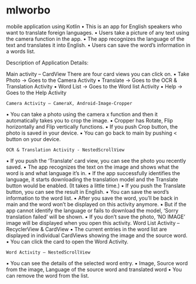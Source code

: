 # mlworbo
mobile application using Kotlin
•	This is an app for English speakers who want to translate foreign languages. 
•	Users take a picture of any text using the camera function in the app.
•	The app recognizes the language of the text and translates it into English.
•	Users can save the word’s information in a words list.

Description of Application Details:
 
Main activity – CardView
There are four card views you can click on.
▪	Take Photo -> Goes to the Camera Activity
▪	Translate -> Goes to the OCR & Translation Activity
▪	Word List -> Goes to the Word list Activity
▪	Help -> Goes to the Help Activity



              
 	Camera Activity – CameraX, Android-Image-Cropper
▪	You can take a photo using the camera x function and then it automatically takes you to crop the image.
▪	Cropper has Rotate, Flip horizontally and Flip vertically functions.
▪	If you push Crop button, the photo is saved in your device.
▪	You can go back to main by pushing < button on your device.

 	OCR & Translation Activity - NestedScrollView
▪	If you push the ‘Translate’ card view, you can see the photo you recently saved.
▪	The app recognizes the text on the image and shows what the word is and what language it’s in.
▪	If the app successfully identifies the language, it starts downloading the translation model and the Translate button would be enabled. (It takes a little time.)
▪	If you push the Translate button, you can see the result in English.
▪	You can save the word’s information to the word list.
▪	After you save the word, you’ll be back in main and the word won’t be displayed on this activity anymore. 
▪	But if the app cannot identify the language or fails to download the model, ‘Sorry translation failed’ will be shown.
▪	If you don’t save the photo, ‘NO IMAGE’ image will be displayed when you open this activity.
 	Word List Activity – RecyclerView & CardView
▪	The current entries in the word list are displayed in individual CardViews showing the image and the source word.
▪	You can click the card to open the Word Activity.

 	Word Activity – NestedScrollView
▪	You can see the details of the selected word entry.
▪	Image, Source word from the image, Language of the source word and translated word
▪	You can remove the word from the list.
